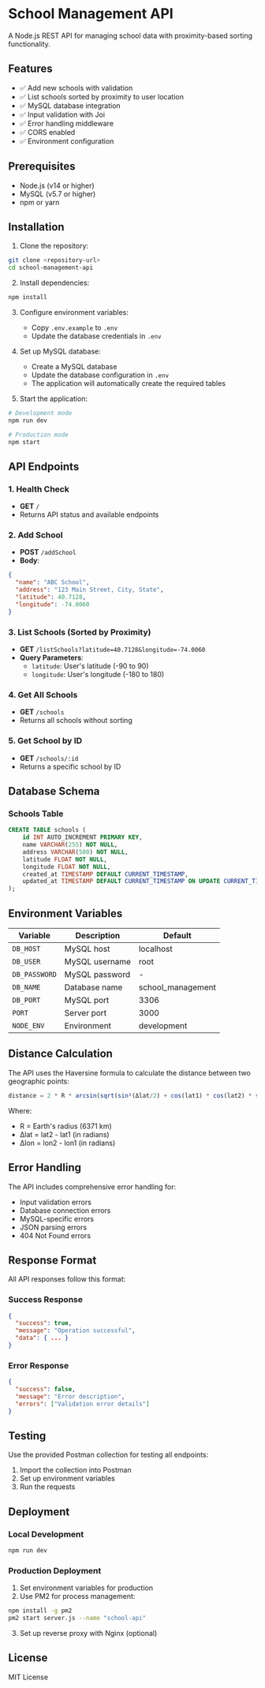 # School Management API

A Node.js REST API for managing school data with proximity-based sorting functionality.

## Features

- ✅ Add new schools with validation
- ✅ List schools sorted by proximity to user location
- ✅ MySQL database integration
- ✅ Input validation with Joi
- ✅ Error handling middleware
- ✅ CORS enabled
- ✅ Environment configuration

## Prerequisites

- Node.js (v14 or higher)
- MySQL (v5.7 or higher)
- npm or yarn

## Installation

1. Clone the repository:
```bash
git clone <repository-url>
cd school-management-api
```

2. Install dependencies:
```bash
npm install
```

3. Configure environment variables:
   - Copy `.env.example` to `.env`
   - Update the database credentials in `.env`

4. Set up MySQL database:
   - Create a MySQL database
   - Update the database configuration in `.env`
   - The application will automatically create the required tables

5. Start the application:
```bash
# Development mode
npm run dev

# Production mode
npm start
```

## API Endpoints

### 1. Health Check
- **GET** `/`
- Returns API status and available endpoints

### 2. Add School
- **POST** `/addSchool`
- **Body**:
```json
{
  "name": "ABC School",
  "address": "123 Main Street, City, State",
  "latitude": 40.7128,
  "longitude": -74.0060
}
```

### 3. List Schools (Sorted by Proximity)
- **GET** `/listSchools?latitude=40.7128&longitude=-74.0060`
- **Query Parameters**:
  - `latitude`: User's latitude (-90 to 90)
  - `longitude`: User's longitude (-180 to 180)

### 4. Get All Schools
- **GET** `/schools`
- Returns all schools without sorting

### 5. Get School by ID
- **GET** `/schools/:id`
- Returns a specific school by ID

## Database Schema

### Schools Table
```sql
CREATE TABLE schools (
    id INT AUTO_INCREMENT PRIMARY KEY,
    name VARCHAR(255) NOT NULL,
    address VARCHAR(500) NOT NULL,
    latitude FLOAT NOT NULL,
    longitude FLOAT NOT NULL,
    created_at TIMESTAMP DEFAULT CURRENT_TIMESTAMP,
    updated_at TIMESTAMP DEFAULT CURRENT_TIMESTAMP ON UPDATE CURRENT_TIMESTAMP
);
```

## Environment Variables

| Variable | Description | Default |
|----------|-------------|---------|
| `DB_HOST` | MySQL host | localhost |
| `DB_USER` | MySQL username | root |
| `DB_PASSWORD` | MySQL password | - |
| `DB_NAME` | Database name | school_management |
| `DB_PORT` | MySQL port | 3306 |
| `PORT` | Server port | 3000 |
| `NODE_ENV` | Environment | development |

## Distance Calculation

The API uses the Haversine formula to calculate the distance between two geographic points:

```javascript
distance = 2 * R * arcsin(sqrt(sin²(Δlat/2) + cos(lat1) * cos(lat2) * sin²(Δlon/2)))
```

Where:
- R = Earth's radius (6371 km)
- Δlat = lat2 - lat1 (in radians)
- Δlon = lon2 - lon1 (in radians)

## Error Handling

The API includes comprehensive error handling for:
- Input validation errors
- Database connection errors
- MySQL-specific errors
- JSON parsing errors
- 404 Not Found errors

## Response Format

All API responses follow this format:

### Success Response
```json
{
  "success": true,
  "message": "Operation successful",
  "data": { ... }
}
```

### Error Response
```json
{
  "success": false,
  "message": "Error description",
  "errors": ["Validation error details"]
}
```

## Testing

Use the provided Postman collection for testing all endpoints:

1. Import the collection into Postman
2. Set up environment variables
3. Run the requests

## Deployment

### Local Development
```bash
npm run dev
```

### Production Deployment

1. Set environment variables for production
2. Use PM2 for process management:
```bash
npm install -g pm2
pm2 start server.js --name "school-api"
```

3. Set up reverse proxy with Nginx (optional)

## License

MIT License

